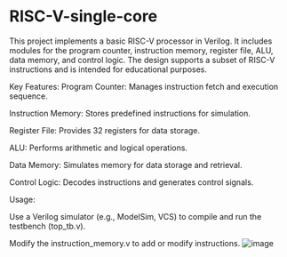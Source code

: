 # RISC-V-single-core
This project implements a basic RISC-V processor in Verilog. It includes modules for the program counter, instruction memory, register file, ALU, data memory, and control logic. The design supports a subset of RISC-V instructions and is intended for educational purposes.

Key Features:
Program Counter: Manages instruction fetch and execution sequence.

Instruction Memory: Stores predefined instructions for simulation.

Register File: Provides 32 registers for data storage.

ALU: Performs arithmetic and logical operations.

Data Memory: Simulates memory for data storage and retrieval.

Control Logic: Decodes instructions and generates control signals.

Usage:

Use a Verilog simulator (e.g., ModelSim, VCS) to compile and run the testbench (top_tb.v).

Modify the instruction_memory.v to add or modify instructions.
![image](https://github.com/user-attachments/assets/ded331d2-af6f-4fae-b557-aa2e9eec5e92)

